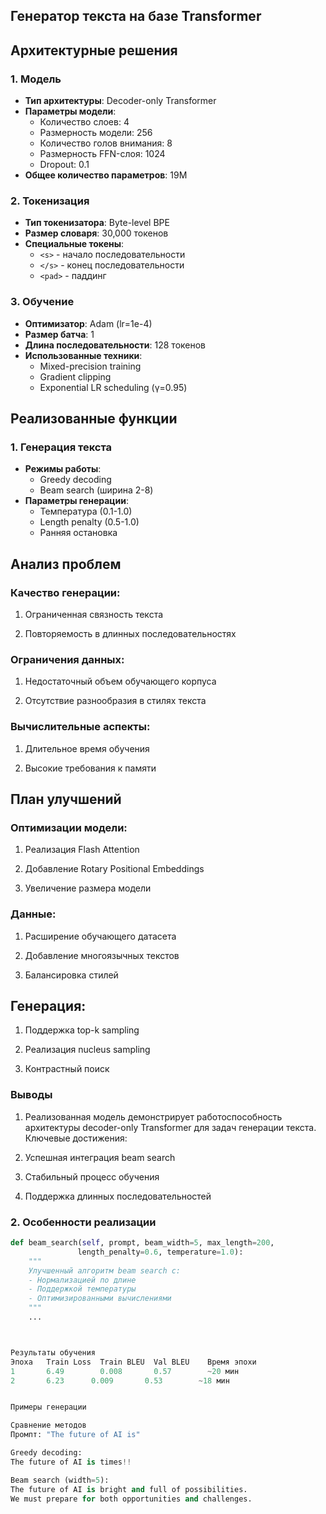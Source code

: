 
##  Генератор текста на базе Transformer

## Архитектурные решения

### 1. Модель
- **Тип архитектуры**: Decoder-only Transformer
- **Параметры модели**:
  - Количество слоев: 4
  - Размерность модели: 256
  - Количество голов внимания: 8
  - Размерность FFN-слоя: 1024
  - Dropout: 0.1
- **Общее количество параметров**: 19M

### 2. Токенизация
- **Тип токенизатора**: Byte-level BPE
- **Размер словаря**: 30,000 токенов
- **Специальные токены**:
  - `<s>` - начало последовательности
  - `</s>` - конец последовательности
  - `<pad>` - паддинг

### 3. Обучение
- **Оптимизатор**: Adam (lr=1e-4)
- **Размер батча**: 1
- **Длина последовательности**: 128 токенов
- **Использованные техники**:
  - Mixed-precision training
  - Gradient clipping
  - Exponential LR scheduling (γ=0.95)

## Реализованные функции

### 1. Генерация текста
- **Режимы работы**:
  - Greedy decoding
  - Beam search (ширина 2-8)
- **Параметры генерации**:
  - Температура (0.1-1.0)
  - Length penalty (0.5-1.0)
  - Ранняя остановка

## Анализ проблем

### Качество генерации:

1. Ограниченная связность текста

2. Повторяемость в длинных последовательностях

### Ограничения данных:

1. Недостаточный объем обучающего корпуса

2. Отсутствие разнообразия в стилях текста

### Вычислительные аспекты:

1. Длительное время обучения

2. Высокие требования к памяти

## План улучшений

### Оптимизации модели:

1. Реализация Flash Attention

2. Добавление Rotary Positional Embeddings

3. Увеличение размера модели

### Данные:

1. Расширение обучающего датасета

2. Добавление многоязычных текстов

3. Балансировка стилей

## Генерация:

1. Поддержка top-k sampling

2. Реализация nucleus sampling

3. Контрастный поиск
### Выводы

1. Реализованная модель демонстрирует работоспособность архитектуры decoder-only Transformer для задач генерации текста. Ключевые достижения:

2. Успешная интеграция beam search

3. Стабильный процесс обучения

4. Поддержка длинных последовательностей

### 2. Особенности реализации
```python
def beam_search(self, prompt, beam_width=5, max_length=200, 
               length_penalty=0.6, temperature=1.0):
    """
    Улучшенный алгоритм beam search с:
    - Нормализацией по длине
    - Поддержкой температуры
    - Оптимизированными вычислениями
    """
    ...



Результаты обучения
Эпоха	Train Loss	Train BLEU	Val BLEU	Время эпохи
1	    6.49     	0.008     	0.57       	~20 мин
2	    6.23      0.009       0.53        ~18 мин


Примеры генерации

Сравнение методов
Промпт: "The future of AI is"

Greedy decoding:
The future of AI is times!!

Beam search (width=5):
The future of AI is bright and full of possibilities. 
We must prepare for both opportunities and challenges.
